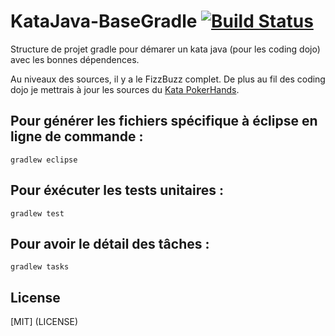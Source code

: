 # KataJava-BaseGradle [![Build Status](https://travis-ci.org/JeffLeFoll/KataJava-BaseGradle.svg?branch=master)](https://travis-ci.org/JeffLeFoll/KataJava-BaseGradle)
Structure de projet gradle pour démarer un kata java (pour les coding dojo) avec les bonnes dépendences.

Au niveaux des sources, il y a le FizzBuzz complet.
De plus au fil des coding dojo je mettrais à jour les sources du [Kata PokerHands](http://codingdojo.org/cgi-bin/index.pl?KataPokerHands).

## Pour générer les fichiers spécifique à éclipse en ligne de commande : 
`gradlew eclipse`

## Pour éxécuter les tests unitaires :
`gradlew test`

## Pour avoir le détail des tâches :
`gradlew tasks`

## License
[MIT] (LICENSE)
